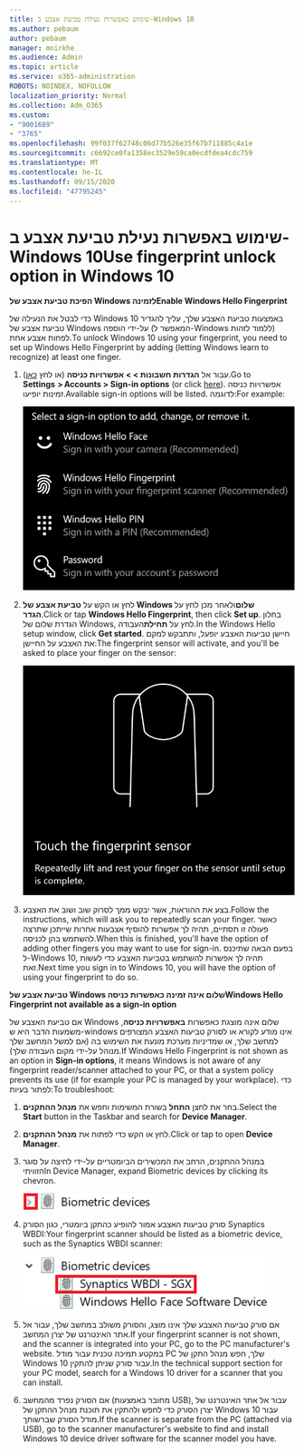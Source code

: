 ```yaml
---
title: שימוש באפשרות נעילת טביעת אצבע ב-Windows 10
ms.author: pebaum
author: pebaum
manager: mnirkhe
ms.audience: Admin
ms.topic: article
ms.service: o365-administration
ROBOTS: NOINDEX, NOFOLLOW
localization_priority: Normal
ms.collection: Adm_O365
ms.custom:
- "9001689"
- "3765"
ms.openlocfilehash: 99f037f62748c06d77b526e35f67b711885c4a1e
ms.sourcegitcommit: c6692ce0fa1358ec3529e59ca0ecdfdea4cdc759
ms.translationtype: MT
ms.contentlocale: he-IL
ms.lasthandoff: 09/15/2020
ms.locfileid: "47795245"
---
```

# <a name="use-fingerprint-unlock-option-in-windows-10"></a><span data-ttu-id="d73d9-102">שימוש באפשרות נעילת טביעת אצבע ב-Windows 10</span><span class="sxs-lookup"><span data-stu-id="d73d9-102">Use fingerprint unlock option in Windows 10</span></span>

<span data-ttu-id="d73d9-103">**הפיכת טביעת אצבע של Windows לזמינה**</span><span class="sxs-lookup"><span data-stu-id="d73d9-103">**Enable Windows Hello Fingerprint**</span></span>

<span data-ttu-id="d73d9-104">כדי לבטל את הנעילה של Windows 10 באמצעות טביעת האצבע שלך, עליך להגדיר טביעת אצבע של Windows על-ידי הוספה (המאפשר ל-Windows ללמוד לזהות) לפחות אצבע אחת.</span><span class="sxs-lookup"><span data-stu-id="d73d9-104">To unlock Windows 10 using your fingerprint, you need to set up Windows Hello Fingerprint by adding (letting Windows learn to recognize) at least one finger.</span></span> 

1. <span data-ttu-id="d73d9-105">עבור אל **הגדרות חשבונות > > אפשרויות כניסה** (או לחץ [כאן](ms-settings:signinoptions?activationSource=GetHelp)).</span><span class="sxs-lookup"><span data-stu-id="d73d9-105">Go to **Settings  > Accounts > Sign-in options** (or click [here](ms-settings:signinoptions?activationSource=GetHelp)).</span></span> <span data-ttu-id="d73d9-106">אפשרויות כניסה זמינות יופיעו.</span><span class="sxs-lookup"><span data-stu-id="d73d9-106">Available sign-in options will be listed.</span></span> <span data-ttu-id="d73d9-107">לדוגמה:</span><span class="sxs-lookup"><span data-stu-id="d73d9-107">For example:</span></span>

    ![אפשרויות כניסה.](media/sign-in-options.png)

2. <span data-ttu-id="d73d9-109">לחץ או הקש על **טביעת אצבע של Windows שלום**ולאחר מכן לחץ על **הגדר**.</span><span class="sxs-lookup"><span data-stu-id="d73d9-109">Click or tap **Windows Hello Fingerprint**, then click **Set up**.</span></span> <span data-ttu-id="d73d9-110">בחלון הגדרת שלום של Windows, לחץ על **תחילת**העבודה.</span><span class="sxs-lookup"><span data-stu-id="d73d9-110">In the Windows Hello setup window, click **Get started**.</span></span> <span data-ttu-id="d73d9-111">חיישן טביעות האצבע יופעל, ותתבקש למקם את האצבע על החיישן:</span><span class="sxs-lookup"><span data-stu-id="d73d9-111">The fingerprint sensor will activate, and you'll be asked to place your finger on the sensor:</span></span>

   ![חיישן טביעות אצבעות.](media/fingerprint-sensor.png)

3. <span data-ttu-id="d73d9-113">בצע את ההוראות, אשר יבקש ממך לסרוק שוב ושוב את האצבע.</span><span class="sxs-lookup"><span data-stu-id="d73d9-113">Follow the instructions, which will ask you to repeatedly scan your finger.</span></span> <span data-ttu-id="d73d9-114">כאשר פעולה זו תסתיים, תהיה לך אפשרות להוסיף אצבעות אחרות שייתכן שתרצה להשתמש בהן לכניסה.</span><span class="sxs-lookup"><span data-stu-id="d73d9-114">When this is finished, you'll have the option of adding other fingers you may want to use for sign-in.</span></span> <span data-ttu-id="d73d9-115">בפעם הבאה שתיכנס ל-Windows 10, תהיה לך אפשרות להשתמש בטביעת האצבע כדי לעשות זאת.</span><span class="sxs-lookup"><span data-stu-id="d73d9-115">Next time you sign in to Windows 10, you will have the option of using your fingerprint to do so.</span></span>

<span data-ttu-id="d73d9-116">**טביעת אצבע של Windows שלום אינה זמינה כאפשרות כניסה**</span><span class="sxs-lookup"><span data-stu-id="d73d9-116">**Windows Hello Fingerprint not available as a sign-in option**</span></span>

<span data-ttu-id="d73d9-117">אם טביעת האצבע של Windows שלום אינה מוצגת כאפשרות **באפשרויות כניסה**, משמעות הדבר היא ש-windows אינו מודע לקורא או לסורק טביעות האצבע המצורפים למחשב שלך, או שמדיניות מערכת מונעת את השימוש בה (אם למשל המחשב שלך מנוהל על-ידי מקום העבודה שלך).</span><span class="sxs-lookup"><span data-stu-id="d73d9-117">If Windows Hello Fingerprint is not shown as an option in **Sign-in options**, it means Windows is not aware of any fingerprint reader/scanner attached to your PC, or that a system policy prevents its use (if for example your PC is managed by your workplace).</span></span> <span data-ttu-id="d73d9-118">כדי לפתור בעיות:</span><span class="sxs-lookup"><span data-stu-id="d73d9-118">To troubleshoot:</span></span> 

1. <span data-ttu-id="d73d9-119">בחר את לחצן **התחל** בשורת המשימות וחפש את **מנהל ההתקנים**.</span><span class="sxs-lookup"><span data-stu-id="d73d9-119">Select the **Start** button in the Taskbar and search for **Device Manager**.</span></span>

2. <span data-ttu-id="d73d9-120">לחץ או הקש כדי לפתוח את **מנהל ההתקנים**.</span><span class="sxs-lookup"><span data-stu-id="d73d9-120">Click or tap to open **Device Manager**.</span></span>

3. <span data-ttu-id="d73d9-121">במנהל ההתקנים, הרחב את המכשירים הביומטריים על-ידי לחיצה על סוגר הזוויתי</span><span class="sxs-lookup"><span data-stu-id="d73d9-121">In Device Manager, expand Biometric devices by clicking its chevron.</span></span>

   ![מכשירים ביומטריים.](media/biometric-devices.png)

4. <span data-ttu-id="d73d9-123">סורק טביעות האצבע אמור להופיע כהתקן ביומטרי, כגון הסורק Synaptics WBDI:</span><span class="sxs-lookup"><span data-stu-id="d73d9-123">Your fingerprint scanner should be listed as a biometric device, such as the Synaptics WBDI scanner:</span></span>

   ![מכשירים ביומטריים.](media/biometric-devices-expanded.png)

5. <span data-ttu-id="d73d9-125">אם סורק טביעות האצבע שלך אינו מוצג, והסורק משולב במחשב שלך, עבור אל אתר האינטרנט של יצרן המחשב.</span><span class="sxs-lookup"><span data-stu-id="d73d9-125">If your fingerprint scanner is not shown, and the scanner is integrated into your PC, go to the PC manufacturer's website.</span></span> <span data-ttu-id="d73d9-126">במקטע תמיכה טכנית עבור מודל PC שלך, חפש מנהל התקן של Windows 10 עבור סורק שניתן להתקין.</span><span class="sxs-lookup"><span data-stu-id="d73d9-126">In the technical support section for your PC model, search for a Windows 10 driver for a scanner that you can install.</span></span>

6. <span data-ttu-id="d73d9-127">אם הסורק נפרד מהמחשב (מחובר באמצעות USB), עבור אל אתר האינטרנט של יצרן הסורק כדי לחפש ולהתקין את תוכנת מנהל ההתקן של Windows 10 עבור מודל הסורק שברשותך.</span><span class="sxs-lookup"><span data-stu-id="d73d9-127">If the scanner is separate from the PC (attached via USB), go to the scanner manufacturer's website to find and install Windows 10 device driver software for the scanner model you have.</span></span>
